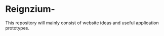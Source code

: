 # Reignzium-
This repository will mainly consist of website ideas and useful application prototypes.
